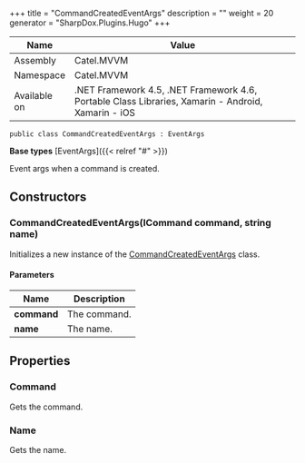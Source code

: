 

+++
title = "CommandCreatedEventArgs" 
description = ""
weight = 20
generator = "SharpDox.Plugins.Hugo"
+++

Name|Value
---|---
Assembly|Catel.MVVM
Namespace|Catel.MVVM
Available on|.NET Framework 4.5, .NET Framework 4.6, Portable Class Libraries, Xamarin - Android, Xamarin - iOS

```
public class CommandCreatedEventArgs : EventArgs
```

**Base types**
[EventArgs]({{< relref "#" >}})

Event args when a command is created.

## Constructors

### CommandCreatedEventArgs(ICommand command, string name)

Initializes a new instance of the [CommandCreatedEventArgs](#) class.

#### Parameters

Name|Description
---|---
**command**|The command.
**name**|The name.

## Properties

### Command

Gets the command.

### Name

Gets the name.

